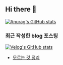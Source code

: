 ## Hi there 👋

[![Anurag's GitHub stats](https://github-readme-stats.vercel.app/api?username=bsjin1122)](https://github.com/anuraghazra/github-readme-stats)

### 최근 작성한 blog 포스팅
[![Velog's GitHub stats](https://velog-readme-stats.vercel.app/api?name=greendev)](https://velog.io/@greendev/posts)

- [모르는 것 정리](https://pouncing-wind-1c4.notion.site/be2c8008d06a421883b227efde2ffa25?pvs=4)


<!--
**bsjin1122/bsjin1122** is a ✨ _special_ ✨ repository because its `README.md` (this file) appears on your GitHub profile.

Here are some ideas to get you started:

- 🔭 I’m currently working on ...
- 🌱 I’m currently learning ...
- 👯 I’m looking to collaborate on ...
- 🤔 I’m looking for help with ...
- 💬 Ask me about ...
- 📫 How to reach me: ...
- 😄 Pronouns: ...
- ⚡ Fun fact: ...
-->
